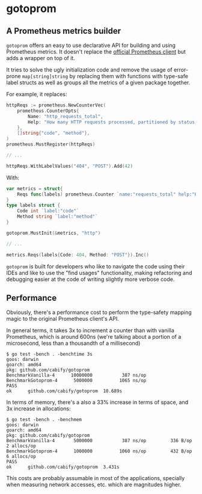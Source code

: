 # gotoprom
## A Prometheus metrics builder

`gotoprom` offers an easy to use declarative API for building and using Prometheus metrics.
It doesn't replace the [official Prometheus client](https://github.com/prometheus/client_golang)
but adds a wrapper on top of it.

It tries to solve the ugly initialization code and remove the usage of error-prone `map[string]string`
by replacing them with functions with type-safe label structs as well as groups all the metrics of a
given package together.

For example, it replaces:
```go
httpReqs := prometheus.NewCounterVec(
    prometheus.CounterOpts{
        Name: "http_requests_total",
        Help: "How many HTTP requests processed, partitioned by status code and HTTP method.",
    },
    []string{"code", "method"},
)
prometheus.MustRegister(httpReqs)

// ...

httpReqs.WithLabelValues("404", "POST").Add(42)
```

With:
```go
var metrics = struct{
	Reqs func(labels) prometheus.Counter `name:"requests_total" help:"How many HTTP requests processed, partitioned by status code and HTTP method."`
}
type labels struct {
	Code int `label:"code"`
	Method string `label:"method"`
}

gotoprom.MustInit(&metrics, "http")

// ...

metrics.Reqs(labels{Code: 404, Method: "POST"}).Inc()

```

`gotoprom` is built for developers who like to navigate the code using their IDEs and like to use
the "find usages" functionality, making refactoring and debugging easier at the code of writing
slightly more verbose code.

## Performance

Obviously, there's a performance cost to perform the type-safety mapping magic to the original
Prometheus client's API.

In general terms, it takes 3x to increment a counter than with vanilla Prometheus, which is
around 600ns (we're talking about a portion of a microsecond, less than a thousandth of a millisecond)

```
$ go test -bench . -benchtime 3s
goos: darwin
goarch: amd64
pkg: github.com/cabify/gotoprom
BenchmarkVanilla-4    	10000000	       387 ns/op
BenchmarkGotoprom-4   	 5000000	      1065 ns/op
PASS
ok  	github.com/cabify/gotoprom	10.689s
```

In terms of memory, there's a also a 33% increase in terms of space, and 3x increase in allocations:

```
$ go test -bench . -benchmem
goos: darwin
goarch: amd64
pkg: github.com/cabify/gotoprom
BenchmarkVanilla-4    	 5000000	       387 ns/op	     336 B/op	       2 allocs/op
BenchmarkGotoprom-4   	 1000000	      1060 ns/op	     432 B/op	       6 allocs/op
PASS
ok  	github.com/cabify/gotoprom	3.431s
```

This costs are probably assumable in most of the applications, specially when measuring
network accesses, etc. which are magnitudes higher.
